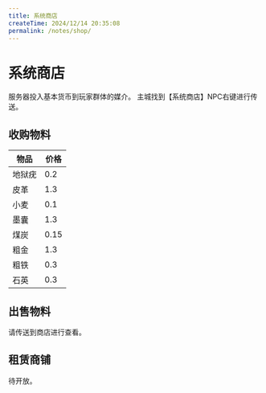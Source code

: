 ```yaml
---
title: 系统商店
createTime: 2024/12/14 20:35:08
permalink: /notes/shop/
---
```


# 系统商店

服务器投入基本货币到玩家群体的媒介。
主城找到【系统商店】NPC右键进行传送。

## 收购物料

| 物品  | 价格   |
|-----|------|
| 地狱疣 | 0.2  |
| 皮革  | 1.3  |
| 小麦  | 0.1  |
| 墨囊  | 1.3  |
| 煤炭  | 0.15 |
| 粗金  | 1.3  |
| 粗铁  | 0.3  |
| 石英  | 0.3  |

## 出售物料

请传送到商店进行查看。

## 租赁商铺

待开放。


